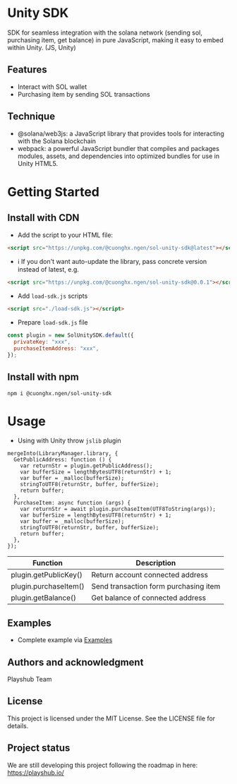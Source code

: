 # Unity SDK

SDK for seamless integration with the solana network (sending sol, purchasing item, get balance) in pure JavaScript, making it easy to embed within Unity. (JS, Unity)

## Features

- Interact with SOL wallet
- Purchasing item by sending SOL transactions

## Technique

- @solana/web3js: a JavaScript library that provides tools for interacting with the Solana blockchain
- webpack: a powerful JavaScript bundler that compiles and packages modules, assets, and dependencies into optimized bundles for use in Unity HTML5.

# Getting Started

## Install with CDN

- Add the script to your HTML file:

```html
<script src="https://unpkg.com/@cuonghx.ngen/sol-unity-sdk@latest"></script>
```

- ℹ️ If you don't want auto-update the library, pass concrete version instead of latest, e.g.

```html
<script src="https://unpkg.com/@cuonghx.ngen/sol-unity-sdk@0.0.1"></script>
```

- Add `load-sdk.js` scripts

```html
<script src="./load-sdk.js"></script>
```

- Prepare `load-sdk.js` file

```js
const plugin = new SolUnitySDK.default({
  privateKey: "xxx",
  purchaseItemAddress: "xxx",
});
```

## Install with npm

```shell
npm i @cuonghx.ngen/sol-unity-sdk
```

# Usage

- Using with Unity throw `jslib` plugin

```jslib
mergeInto(LibraryManager.library, {
  GetPublicAddress: function () {
    var returnStr = plugin.getPublicAddress();
    var bufferSize = lengthBytesUTF8(returnStr) + 1;
    var buffer = _malloc(bufferSize);
    stringToUTF8(returnStr, buffer, bufferSize);
    return buffer;
  },
  PurchaseItem: async function (args) {
    var returnStr = await plugin.purchaseItem(UTF8ToString(args));
    var bufferSize = lengthBytesUTF8(returnStr) + 1;
    var buffer = _malloc(bufferSize);
    stringToUTF8(returnStr, buffer, bufferSize);
    return buffer;
  },
});
```

| Function              | Description                           |
| --------------------- | ------------------------------------- |
| plugin.getPublicKey() | Return account connected address      |
| plugin.purchaseItem() | Send transaction form purchasing item |
| plugin.getBalance()   | Get balance of connected address      |

## Examples

- Complete example via [Examples](./examples/)

## Authors and acknowledgment

Playshub Team

## License

This project is licensed under the MIT License. See the LICENSE file for details.

## Project status

We are still developing this project following the roadmap in here: https://playshub.io/
